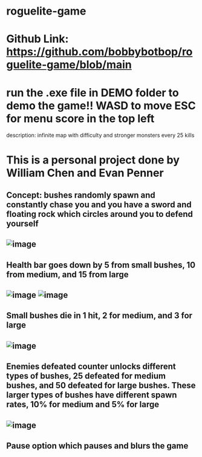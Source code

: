 # roguelite-game 
Github Link: https://github.com/bobbybotbop/roguelite-game/blob/main
=============================================================
run the .exe file in DEMO folder to demo the game!!
WASD to move
ESC for menu
score in the top left
=============================================================
description:
infinite map with difficulty and stronger monsters every 25 kills

This is a personal project done by William Chen and Evan Penner
=============================================================
Concept: bushes randomly spawn and constantly chase you and you have a sword and floating rock which circles around you to defend yourself
------------------------------------------------------------------------------------------------------------------------------
![image](https://github.com/bobbybotbop/roguelite-game/assets/76022647/ecb3877e-30df-436b-86f7-3a9b9ed2e6ea)
------------------------------------------------------------------------------------------------------------------------------
Health bar goes down by 5 from small bushes, 10 from medium, and 15 from large
------------------------------------------------------------------------------------------------------------------------------
![image](https://github.com/bobbybotbop/roguelite-game/assets/76022647/21f6627f-7312-4fbf-b1f5-05a51acb4ddf)
![image](https://github.com/bobbybotbop/roguelite-game/assets/76022647/562f420d-5897-4a2d-931b-9d06d9a0ce55)
------------------------------------------------------------------------------------------------------------------------------
Small bushes die in 1 hit, 2 for medium, and 3 for large
------------------------------------------------------------------------------------------------------------------------------
![image](https://github.com/bobbybotbop/roguelite-game/assets/76022647/9a9f7d7d-8683-4df5-93d1-805ce5539b08)
------------------------------------------------------------------------------------------------------------------------------
Enemies defeated counter unlocks different types of bushes, 25 defeated for medium bushes, and 50 defeated for large bushes. These larger types of bushes have different spawn rates, 10% for medium and 5% for large
------------------------------------------------------------------------------------------------------------------------------
![image](https://github.com/bobbybotbop/roguelite-game/assets/76022647/b1326b05-7840-427d-9bf9-a873c05e77b2)
------------------------------------------------------------------------------------------------------------------------------
Pause option which pauses and blurs the game 
------------------------------------------------------------------------------------------------------------------------------
